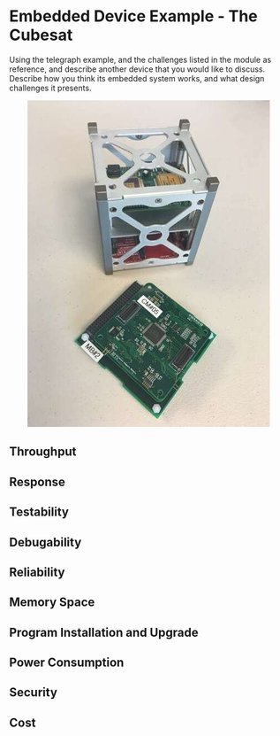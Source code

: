 # __Embedded Device Example - The Cubesat__
Using the telegraph example, and the challenges listed in the module as reference, and describe another device that you would like to discuss. Describe how you think its embedded system works, and what design challenges it presents.

<p align="center">
  <img src="cubesat_board.jpg">
</p>

## __Throughput__

## __Response__ 

## __Testability__

## __Debugability__

## __Reliability__

## __Memory Space__

## __Program Installation and Upgrade__

## __Power Consumption__

## __Security__

## __Cost__


